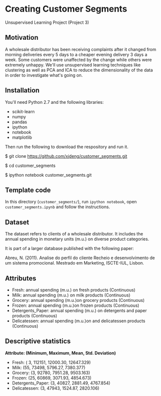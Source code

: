 # Creating Customer Segments

Unsupervised Learning Project (Project 3)

## Motivation

A wholesale distributor has been receiving complaints after it changed from morning deliveries every 5 days to a cheaper evening delivery 3 days a week.  Some customers were unaffected by the change while others were extremely unhappy.  We'll use unsupervised learning techniques like clustering as well as PCA and ICA to reduce the dimensionality of the data in order to investigate what's going on.

## Installation

You'll need Python 2.7 and the following libraries:

- scikit-learn
- numpy
- pandas
- ipython
- notebook
- matplotlib

Then run the following to download the respository and run it.

$ git clone https://github.com/xjdeng/customer_segments.git

$ cd customer_segments

$ ipython notebook customer_segments.git

## Template code

In this directory (`customer_segments/`), run `ipython notebook`, open `customer_segments.ipynb` and follow the instructions.

## Dataset

The dataset refers to clients of a wholesale distributor. It includes the annual spending in monetary units (m.u.) on diverse product categories.

It is part of a larger database published with the following paper:

Abreu, N. (2011). Analise do perfil do cliente Recheio e desenvolvimento de um sistema promocional. Mestrado em Marketing, ISCTE-IUL, Lisbon.

## Attributes

- Fresh: annual spending (m.u.) on fresh products (Continuous)
- Milk: annual spending (m.u.) on milk products (Continuous)
- Grocery: annual spending (m.u.)on grocery products (Continuous)
- Frozen: annual spending (m.u.)on frozen products (Continuous)
- Detergents_Paper: annual spending (m.u.) on detergents and paper products (Continuous)
- Delicatessen: annual spending (m.u.)on and delicatessen products (Continuous)

## Descriptive statistics

**Attribute: (Minimum, Maximum, Mean, Std. Deviation)**

- Fresh: ( 3, 112151, 12000.30, 12647.329)
- Milk: (55, 73498, 5796.27, 7380.377)
- Grocery: (3, 92780, 7951.28, 9503.163)
- Frozen: (25, 60869, 3071.93, 4854.673)
- Detergents_Paper: (3, 40827, 2881.49, 4767.854)
- Delicatessen: (3, 47943, 1524.87, 2820.106)

